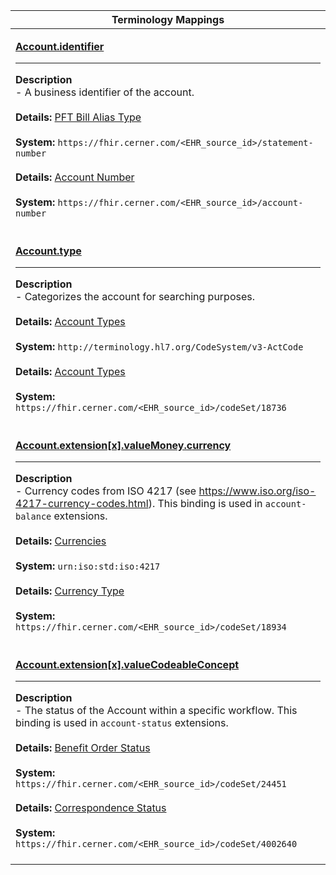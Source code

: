 |Terminology Mappings|
|---|
|<p>**[Account.identifier](https://hl7.org/fhir/R4/account-definitions.html#Account.identifier)**<hr>**Description**<br>- A business identifier of the account.<br><br>**Details:** [PFT Bill Alias Type](https://fhir.cerner.com/millennium/r4/proprietary-codes-and-systems/#code-set-28200-pft-bill-alias-type)<br><br>**System:** `https://fhir.cerner.com/<EHR_source_id>/statement-number`<br><br>**Details:** [Account Number](https://fhir.cerner.com/millennium/r4/proprietary-codes-and-systems/#account-number)<br><br>**System:** `https://fhir.cerner.com/<EHR_source_id>/account-number`<br><br>|
|<p>**[Account.type](https://hl7.org/fhir/R4/account-definitions.html#Account.type)**<hr>**Description**<br>- Categorizes the account for searching purposes.<br><br>**Details:** [Account Types](https://hl7.org/fhir/R4/valueset-account-type.html)<br><br>**System:** `http://terminology.hl7.org/CodeSystem/v3-ActCode`<br><br>**Details:** [Account Types](https://fhir.cerner.com/millennium/r4/proprietary-codes-and-systems/#code-set-18736-account-types)<br><br>**System:** `https://fhir.cerner.com/<EHR_source_id>/codeSet/18736`<br><br>|
|<p>**[Account.extension[x].valueMoney.currency](https://fhir.cerner.com/millennium/r4/financial/account/#extensions)**<hr>**Description**<br>- Currency codes from ISO 4217 (see https://www.iso.org/iso-4217-currency-codes.html). This binding is used in <code>account-balance</code> extensions.<br><br>**Details:** [Currencies](http://hl7.org/fhir/r4/valueset-currencies.html)<br><br>**System:** `urn:iso:std:iso:4217`<br><br>**Details:** [Currency Type](https://fhir.cerner.com/millennium/r4/proprietary-codes-and-systems/#code-set-18934-currency-type)<br><br>**System:** `https://fhir.cerner.com/<EHR_source_id>/codeSet/18934`<br><br>|
|<p>**[Account.extension[x].valueCodeableConcept](https://fhir.cerner.com/millennium/r4/financial/account/#extensions)**<hr>**Description**<br>- The status of the Account within a specific workflow. This binding is used in <code>account-status</code> extensions.<br><br>**Details:** [Benefit Order Status](https://fhir.cerner.com/millennium/r4/proprietary-codes-and-systems/#code-set-24451-benefit-order-status)<br><br>**System:** `https://fhir.cerner.com/<EHR_source_id>/codeSet/24451`<br><br>**Details:** [Correspondence Status](https://fhir.cerner.com/millennium/r4/proprietary-codes-and-systems/#code-set-4002640-correspondence-status)<br><br>**System:** `https://fhir.cerner.com/<EHR_source_id>/codeSet/4002640`<br><br>|

